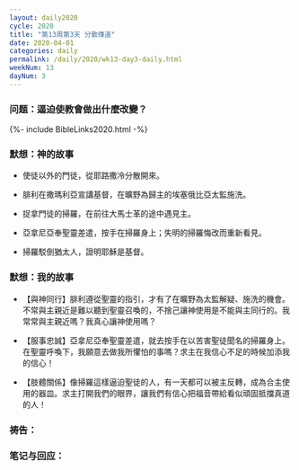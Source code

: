 ```yaml
---
layout: daily2020
cycle: 2020
title: "第13周第3天 分散傳道"
date: 2020-04-01
categories: daily
permalink: /daily/2020/wk13-day3-daily.html
weekNum: 13
dayNum: 3
---
```


### 问题：逼迫使教會做出什麼改變？

{%- include BibleLinks2020.html -%}

### 默想：神的故事 
+ 使徒以外的門徒，從耶路撒冷分散開來。

+ 腓利在撒瑪利亞宣講基督，在曠野為歸主的埃塞俄比亞太監施洗。

+ 捉拿門徒的掃羅，在前往大馬士革的途中遇見主。

+ 亞拿尼亞奉聖靈差遣，按手在掃羅身上；失明的掃羅悔改而重新看見。

+ 掃羅駁倒猶太人，證明耶穌是基督。

### 默想：我的故事
+ 【與神同行】腓利遵從聖靈的指引，才有了在曠野為太監解疑、施洗的機會。不常與主親近是難以聽到聖靈召喚的，不捨己讓神使用是不能與主同行的。我常常與主親近嗎？我真心讓神使用嗎？

+ 【服事忠誠】亞拿尼亞奉聖靈差遣，就去按手在以苦害聖徒聞名的掃羅身上。在聖靈呼喚下，我願意去做我所懼怕的事嗎？求主在我信心不足的時候加添我的信心！

+ 【肢體關係】像掃羅這樣逼迫聖徒的人，有一天都可以被主反轉，成為合主使用的器皿。求主打開我們的眼界，讓我們有信心把福音帶給看似頑固抵擋真道的人！

### 祷告：

### 笔记与回应：
